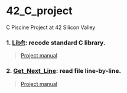 # 42_C_project
C Piscine Project at 42 Silicon Valley

### 1. [Libft](https://github.com/AmberFu/42_C_project/tree/master/01_libft): recode standard C library.

> [Project manual](https://github.com/AmberFu/42_C_project/blob/master/libft.en.pdf)

### 2. [Get_Next_Line](get_next_line.en.pdf): read file line-by-line.

> [Project manual](https://github.com/AmberFu/42_C_project/blob/master/get_next_line.en.pdf)
